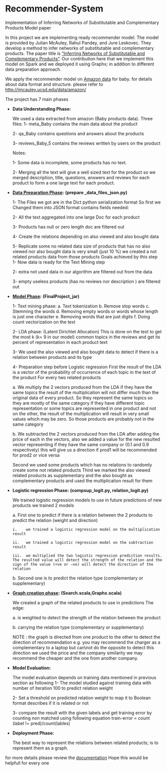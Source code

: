 # Recommender-System
Implementation of Inferring Networks of Substitutable and Complementary Products Model paper


In this project we are implementing ready recommender model. The model is provided by Julian McAuley, Rahul Pandey, and Jure Leskovec. They develop a method to infer networks of substitutable and complementary products. The paper title is [“Inferring Networks of Substitutable and Complementary Products”](https://arxiv.org/abs/1506.08839). Our contribution here that we implement this model on Spark and we deployed it using Graphx; in addition to different data preparation approach.

We apply the recommender model on [Amazon data](http://jmcauley.ucsd.edu/data/amazon/) for baby. for details about data format and structure. please refer to http://jmcauley.ucsd.edu/data/amazon/

The project has 7 main phases

* **Data Understanding Phase:**

  We used a data extracted from amazon (Baby products data).
  Three files:
  1-	meta_Baby contains the main data about the product

  2-	qa_Baby contains questions and answers about the products

  3-	reviews_Baby_5 contains the reviews written by users on the product

  Notes: 

  1-	Some data is incomplete, some products has no text.

  2-	Merging all the text will give a well sized text for the product
  so we merged description, title, questions, answers and reviews for each product to form a one large text for each product.

* **[Data Preparation Phase](https://github.com/abeermohamed1/Recommender-System/blob/master/prepare%20_data_files_json.py):**
**(prepare _data_files_json.py)**

  1-	The Files we got are in the Dict python serialization format So first we Changed them into JSON format contains fields needed:
  
  2-	All the text aggregated into one large Doc for each product
  
  3-	Products has null or zero length doc are filtered out
  
  4-	Create the relations depending on also viewed and also bought data
  
  5-	Replicate some no related data size of products that has no also viewed nor also bought data is very small (just 10 %) we created a not related products data from those products
  Goals achieved by this step
  1-	Now data is ready for the Text Mining step
  
  2-	extra not used data in our algorithm are filtered out from the data
  
  3-	empty useless products (has no reviews nor description ) are filtered out

* **[Model Phase](https://github.com/abeermohamed1/Recommender-System/blob/master/FinalProject_jar):**
**(FinalProject_jar)**

  1-	Text mining phase:
    a.	Text tokenization
    b.	Remove stop words
    c.	Stemming the words
    d.	Removing empty words or words whose length is just one character
    e.	Removing words that are just digits
    f.	Doing count vectorization on the text

  2-	LDA phase: (Latent Dirichlet Allocation)
  This is done on the text to get the most k (k= 9 in our model) common topics in the reviews and get its percent of representation in each product text

  3-	We used the also viewed and also bought data to detect if there is a relation between products and its type

  4-	Preparation step before Logistic regression
  First
  the result of the LDA is a vector of the probability of occurrence of each topic in the text of the product
  For every two related products
    
    a.	We multiply the 2 vectors produced from the LDA 
    if they have the same topics the result of the multiplication will not differ much than the original data of every product. So they represent the same topics so they are mostly of the same category
    if they have different topic representation or some topics are represented in one product and not on the other, the result of the multiplication will result in very small values which may be zero. So those products are probably not in the same category
    
    b.	We subtracted the 2 vectors produced from the LDA after adding the price of each in the vectors, also we added a value for the new resulted vector representing if they have the same company or (0.1 and 0.9 respectively)
    this will give us a direction if prod1 will be recommended for prod2 or vice versa

  Second we used some products which has no relations to randomly create some not related products 
  Third we marked the also viewed related products as supplementary and the also bought as complementary products and used the multiplication result for them


* **Logistic regression Phase:**
**(compsup_logit.py, relation_logit.py)**

  We trained logistic regression models to use in future predictions of new products
  we trained 2 models 

    a.	First one to predict if there is a relation between the 2 products to predict the relation (weight and direction) 

      i.	we trained a logistic regression model on the multiplication result 

      ii.	we trained a logistic regression model on the subtraction result

      iii.	we multiplied the two logistic regression prediction results. The resulted value will detect the strength of the relation and the sign of the value (+ve or –ve) will detect the direction of the relation

    b.	Second one is to predict the relation type (complementary or supplementary) 

* **[Graph creation phase](https://github.com/abeermohamed1/Recommender-System/blob/master/Search.scala):**
**(Search.scala,Graphx.scala)**

  We created a graph of the related products to use in predictions
  The edge:
  
  a.	is weighted to detect the strength of the relation between the product
  
  b.	carrying the relation type (complementary or supplementary)
  
  NOTE : the graph is directed from one product to the other to detect the direction of recommendation e.g. you may recommend the charger as a complementary to a laptop but can\not do the opposite to detect this direction we used the price and the company similarity we may recommend the cheaper and the one from another company.

* **Model Evaluation:**

  The model evaluation depends on training data mentioned in previous section as following
  1-	The model studied against training data with number of iteration 100 to predict relation weight 
  
  2-	Set a threshold on predicted relation weight  to map it to Boolean format describes if it is related or not
  
  3-	compare the result with the given labels and get training error by counting non matched using following equation
  train-error = count (label != pred)/count(lables)

* **Deployment Phase:**

  The best way to represent the relations between related products; is to represent them as a graph. 

for more details please review the [documentation](https://github.com/abeermohamed1/Recommender-System/blob/master/Recommender%20System%20-%20Documentation.pdf)
Hope this would be helpfull for every one
